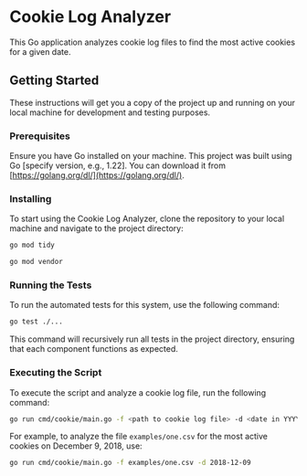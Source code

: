 # Cookie Log Analyzer

This Go application analyzes cookie log files to find the most active cookies for a given date.

## Getting Started

These instructions will get you a copy of the project up and running on your local machine for development and testing purposes.

### Prerequisites

Ensure you have Go installed on your machine. This project was built using Go [specify version, e.g., 1.22]. You can download it from [https://golang.org/dl/](https://golang.org/dl/).

### Installing

To start using the Cookie Log Analyzer, clone the repository to your local machine and navigate to the project directory:

```bash
go mod tidy
```

```bash
go mod vendor
```

### Running the Tests

To run the automated tests for this system, use the following command:

```bash
go test ./...
```

This command will recursively run all tests in the project directory, ensuring that each component functions as expected.

### Executing the Script

To execute the script and analyze a cookie log file, run the following command:

```bash
go run cmd/cookie/main.go -f <path to cookie log file> -d <date in YYYY-MM-DD format>
```

For example, to analyze the file `examples/one.csv` for the most active cookies on December 9, 2018, use:

```bash
go run cmd/cookie/main.go -f examples/one.csv -d 2018-12-09
```
